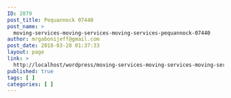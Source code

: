 ```yaml
---
ID: 2879
post_title: Pequannock 07440
post_name: >
  moving-services-moving-services-moving-services-pequannock-07440
author: mrgabonijeff@gmail.com
post_date: 2018-03-28 01:37:33
layout: page
link: >
  http://localhost/wordpress/moving-services-moving-services-moving-services-pequannock-07440/
published: true
tags: [ ]
categories: [ ]
---
```

